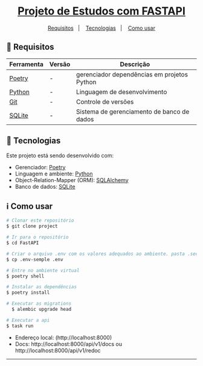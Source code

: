 <h1 align="center">
  <a href="#">Projeto de Estudos com FASTAPI</a>
</h1>

<p align="center">
  <a href="#memo-requisitos">Requisitos</a>&nbsp;&nbsp;&nbsp;|&nbsp;&nbsp;&nbsp;
  <a href="#rocket-tecnologias">Tecnologias</a>&nbsp;&nbsp;&nbsp;|&nbsp;&nbsp;&nbsp;
  <a href="#information_source-como-usar">Como usar</a>
</p>

## :memo: Requisitos

| Ferramenta                                         | Versão  | Descrição                                   |
| -------------------------------------------------- | ------- | ------------------------------------------- |
| [Poetry](https://python-poetry.org/)               | -       | gerenciador dependências em projetos Python |
| [Python](https://www.python.org/)                  | -       | Linguagem de desenvolvimento                |
| [Git](https://git-scm.com)                         | -       | Controle de versões                         |
| [SQLite](https://sqlite.org/)                      | -       | Sistema de gerenciamento de banco de dados  |


## :rocket: Tecnologias

Este projeto está sendo desenvolvido com:

- Gerenciador: [Poetry](https://python-poetry.org/)
- Linguagem e ambiente: [Python](https://www.python.org/)
- Object-Relation-Mapper (ORM): [SQLAlchemy](https://www.sqlalchemy.org/)
- Banco de dados: [SQLite](https://sqlite.org/)


## :information_source: Como usar

```bash
# Clonar este repositório
$ git clone project

# Ir para o repositório
$ cd FastAPI

# Criar o arquivo .env com os valores adequados ao ambiente. pasta .secrets precisa ter (TESTE_SECRET).
$ cp .env-semple .env

# Entre no ambiente virtual
$ poetry shell

# Instalar as dependências
$ poetry install

# Executar as migrations
  $ alembic upgrade head

# Executar a api
$ task run
```

- Endereço local: (http://localhost:8000)
- Docs: http://localhost:8000/api/v1/docs ou http://localhost:8000/api/v1/redoc


---
